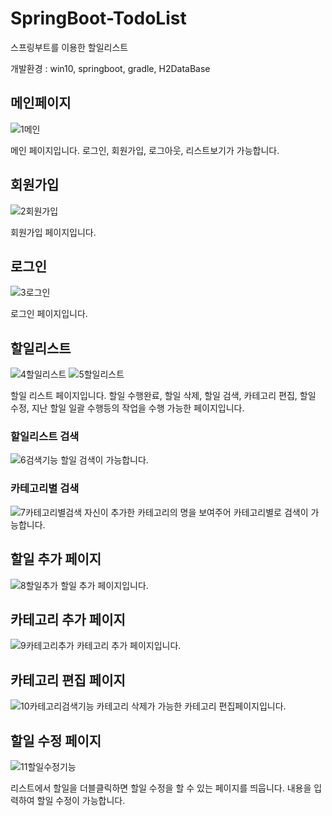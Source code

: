 # SpringBoot-TodoList
스프링부트를 이용한 할일리스트

개발환경 : win10, springboot, gradle, H2DataBase

## 메인페이지
![1메인](https://user-images.githubusercontent.com/73806805/169245803-98493104-0dbc-4cd2-8fff-f86dd2e1547e.png)

메인 페이지입니다. 로그인, 회원가입, 로그아웃, 리스트보기가 가능합니다. 


## 회원가입
![2회원가입](https://user-images.githubusercontent.com/73806805/169245862-61affd6b-f679-4259-8505-1061f250a466.png)

회원가입 페이지입니다.


## 로그인
![3로그인](https://user-images.githubusercontent.com/73806805/169245864-304e8f7f-36b5-4b02-a018-b0fb342e229b.png)

로그인 페이지입니다.


## 할일리스트
![4할일리스트](https://user-images.githubusercontent.com/73806805/169245871-544cfda1-669a-4db5-b6a5-bb88399668a1.png)
![5할일리스트](https://user-images.githubusercontent.com/73806805/169245872-02782a85-7b6d-44e7-ae35-2232f3eb9867.png)

할일 리스트 페이지입니다.
할일 수행완료, 할일 삭제, 할일 검색, 카테고리 편집, 할일 수정, 지난 할일 일괄 수행등의 작업을
수행 가능한 페이지입니다.


### 할일리스트 검색
![6검색기능](https://user-images.githubusercontent.com/73806805/169245873-7031726b-9051-4ba4-950e-5d5ea022bf24.png)
할일 검색이 가능합니다.


### 카테고리별 검색
![7카테고리별검색](https://user-images.githubusercontent.com/73806805/169245876-185de482-1629-427d-aa06-ffd57b626bc6.png)
자신이 추가한 카테고리의 명을 보여주어 카테고리별로 검색이 가능합니다.


## 할일 추가 페이지
![8할일추가](https://user-images.githubusercontent.com/73806805/169245880-d0f449f6-52af-4a26-9d1a-3758fe1b89bd.png)
할일 추가 페이지입니다.


## 카테고리 추가 페이지
![9카테고리추가](https://user-images.githubusercontent.com/73806805/169245881-de191ef7-f1ec-4a97-9097-67df741bdf71.png)
카테고리 추가 페이지입니다.


## 카테고리 편집 페이지
![10카테고리검색기능](https://user-images.githubusercontent.com/73806805/169245884-9ffb94d5-cc57-4baf-9971-ff9912f23345.png)
카테고리 삭제가 가능한 카테고리 편집페이지입니다.


## 할일 수정 페이지
![11할일수정기능](https://user-images.githubusercontent.com/73806805/169245887-fb5617cb-48cd-4b46-b680-0a907912f1e2.png)

리스트에서 할일을 더블클릭하면 할일 수정을 할 수 있는 페이지를 띄웁니다.
내용을 입력하여 할일 수정이 가능합니다.

